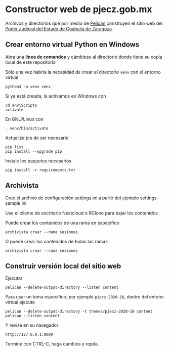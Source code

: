 
# Constructor web de pjecz.gob.mx

Archivos y directorios que por medio de [Pelican](https://blog.getpelican.com/) construyen el sitio web del [Poder Judicial del Estado de Coahuila de Zaragoza](https://www.pjecz.gob.mx).

## Crear entorno virtual Python en Windows

Abra una **línea de comandos** y cámbiese al directorio donde tiene su copia local de este repositorio

Sólo una vez habría la necesidad de crear el directorio `venv` con el entorno virtual

    python3 -m venv venv

Si ya está creada, la activamos en Windows con

    cd env\Scripts
    activate

En GNU/Linux con

    . venv/bin/activate

Actualize pip de ser necesario

    pip list
    pip install --upgrade pip

Instale los paquetes necesarios

    pip install -r requirements.txt

## Archivista

Cree el archivo de configuración settings.ini a partir del ejemplo settings-sample.ini

Use el cliente de escritorio Nextcloud o RClone para bajar los contenidos

Puede crear los contenidos de una rama en específico

    archivista crear --rama sesiones

O puede crear los contenidos de todas las ramas

    archivista crear --rama sesiones

## Construir versión local del sitio web

Ejecutar

    pelican --delete-output-directory --listen content

Para usar un tema específico, por ejemplo `pjecz-2020-10`, dentro del entono virtual ejecute

    pelican --delete-output-directory -t themes/pjecz-2020-10 content
    pelican --listen content

Y revise en su navegador

    http://127.0.0.1:8000

Termine con CTRL-C, haga cambios y repita.
